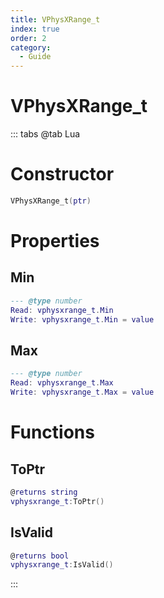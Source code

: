 ```yaml
---
title: VPhysXRange_t
index: true
order: 2
category:
  - Guide
---
```


# VPhysXRange_t

::: tabs
@tab Lua
# Constructor
```lua
VPhysXRange_t(ptr)
```
# Properties
## Min 
```lua
--- @type number
Read: vphysxrange_t.Min
Write: vphysxrange_t.Min = value
```
## Max 
```lua
--- @type number
Read: vphysxrange_t.Max
Write: vphysxrange_t.Max = value
```
# Functions
## ToPtr
```lua
@returns string
vphysxrange_t:ToPtr()
```
## IsValid
```lua
@returns bool
vphysxrange_t:IsValid()
```

:::